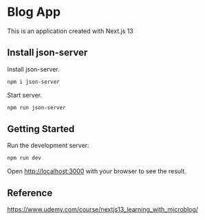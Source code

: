 # Blog App

This is an application created with Next.js 13

## Install json-server

Install json-server.

```bash
npm i json-server
```

Start server.

```bash
npm run json-server
```

## Getting Started

Run the development server:

```bash
npm run dev
```

Open [http://localhost:3000](http://localhost:3000) with your browser to see the result.

## Reference

<https://www.udemy.com/course/nextjs13_learning_with_microblog/>
